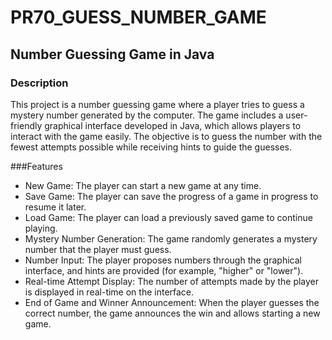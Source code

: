 # PR70_GUESS_NUMBER_GAME

## Number Guessing Game in Java

### Description

This project is a number guessing game where a player tries to guess a mystery number generated by the computer. The game includes a user-friendly graphical interface developed in Java, which allows players to interact with the game easily. The objective is to guess the number with the fewest attempts possible while receiving hints to guide the guesses.

###Features

- New Game: The player can start a new game at any time.
- Save Game: The player can save the progress of a game in progress to resume it later.
- Load Game: The player can load a previously saved game to continue playing.
- Mystery Number Generation: The game randomly generates a mystery number that the player must guess.
- Number Input: The player proposes numbers through the graphical interface, and hints are provided (for example, "higher" or "lower").
- Real-time Attempt Display: The number of attempts made by the player is displayed in real-time on the interface.
- End of Game and Winner Announcement: When the player guesses the correct number, the game announces the win and allows starting a new game.
